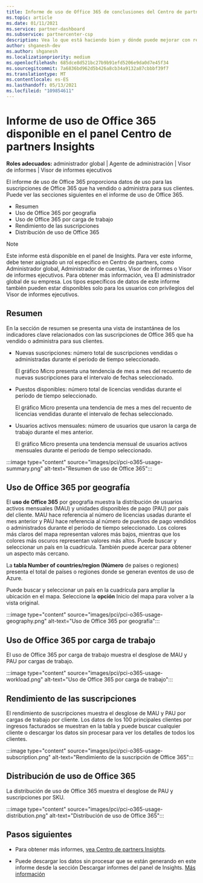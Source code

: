 ```yaml
---
title: Informe de uso de Office 365 de conclusiones del Centro de partners
ms.topic: article
ms.date: 01/11/2021
ms.service: partner-dashboard
ms.subservice: partnercenter-csp
description: Vea lo que está haciendo bien y dónde puede mejorar con respecto al uso de las suscripciones de Office 365 que vende o administra para sus clientes.
author: shganesh-dev
ms.author: shganesh
ms.localizationpriority: medium
ms.openlocfilehash: 685dce8d521bc27b9b91efd5206e9da0d7e45f34
ms.sourcegitcommit: 7a6836bd962d5b426a8cb34a9132a87cbbbf39f7
ms.translationtype: MT
ms.contentlocale: es-ES
ms.lasthandoff: 05/13/2021
ms.locfileid: "109854611"
---
```

# <a name="office-365-usage-report-available-from-the-partner-center-insights-dashboard"></a>Informe de uso de Office 365 disponible en el panel Centro de partners Insights

**Roles adecuados:** administrador global | Agente de administración | Visor de informes | Visor de informes ejecutivos

El informe de uso de Office 365 proporciona datos de uso para las suscripciones de Office 365 que ha vendido o administra para sus clientes. Puede ver las secciones siguientes en el informe de uso de Office 365.

- Resumen
- Uso de Office 365 por geografía
- Uso de Office 365 por carga de trabajo
- Rendimiento de las suscripciones
- Distribución de uso de Office 365

 > [!NOTE]
 > Este informe está disponible en el panel de Insights. Para ver este informe, debe tener asignado un rol específico en Centro de partners, como Administrador global, Administrador de cuentas, Visor de informes o Visor de informes ejecutivos. Para obtener más información, vea El administrador global de su empresa. Los tipos específicos de datos de este informe también pueden estar disponibles solo para los usuarios con privilegios del Visor de informes ejecutivos.

## <a name="summary"></a>Resumen

En la sección de resumen se presenta una vista de instantánea de los indicadores clave relacionados con las suscripciones de Office 365 que ha vendido o administra para sus clientes.  

- Nuevas suscripciones: número total de suscripciones vendidas o administradas durante el período de tiempo seleccionado.

   El gráfico Micro presenta una tendencia de mes a mes del recuento de nuevas suscripciones para el intervalo de fechas seleccionado.

- Puestos disponibles: número total de licencias vendidas durante el período de tiempo seleccionado.

   El gráfico Micro presenta una tendencia de mes a mes del recuento de licencias vendidas durante el intervalo de fechas seleccionado.

- Usuarios activos mensuales: número de usuarios que usaron la carga de trabajo durante el mes anterior. 

   El gráfico Micro presenta una tendencia mensual de usuarios activos mensuales durante el período de tiempo seleccionado.

:::image type="content" source="images/pci/pci-o365-usage-summary.png" alt-text="Resumen de uso de Office 365":::

## <a name="office-365-usage-by-geography"></a>Uso de Office 365 por geografía

El **uso de Office 365** por geografía muestra la distribución de usuarios activos mensuales (MAU) y unidades disponibles de pago (PAU) por país del cliente. MAU hace referencia al número de licencias usadas durante el mes anterior y PAU hace referencia al número de puestos de pago vendidos o administrados durante el período de tiempo seleccionado. Los colores más claros del mapa representan valores más bajos, mientras que los colores más oscuros representan valores más altos. Puede buscar y seleccionar un país en la cuadrícula. También puede acercar para obtener un aspecto más cercano.

La **tabla Number of countries/region (Número** de países o regiones) presenta el total de países o regiones donde se generan eventos de uso de Azure.

Puede buscar y seleccionar un país en la cuadrícula para ampliar la ubicación en el mapa. Seleccione la **opción** Inicio del mapa para volver a la vista original.


:::image type="content" source="images/pci/pci-o365-usage-geography.png" alt-text="Uso de Office 365 por geografía":::

## <a name="office-365-usage-by-workload"></a>Uso de Office 365 por carga de trabajo

El uso de Office 365 por carga de trabajo muestra el desglose de MAU y PAU por cargas de trabajo.

:::image type="content" source="images/pci/pci-o365-usage-workload.png" alt-text="Uso de Office 365 por carga de trabajo":::

## <a name="subscriptions-performance"></a>Rendimiento de las suscripciones

El rendimiento de suscripciones muestra el desglose de MAU y PAU por cargas de trabajo por cliente. Los datos de los 100 principales clientes por ingresos facturados se muestran en la tabla y puede buscar cualquier cliente o descargar los datos sin procesar para ver los detalles de todos los clientes.

:::image type="content" source="images/pci/pci-o365-usage-subscription.png" alt-text="Rendimiento de la suscripción de Office 365":::

## <a name="office-365-usage-distribution"></a>Distribución de uso de Office 365

La distribución de uso de Office 365 muestra el desglose de PAU y suscripciones por SKU.

:::image type="content" source="images/pci/pci-o365-usage-distribution.png" alt-text="Distribución de uso de Office 365":::

## <a name="next-steps"></a>Pasos siguientes

- Para obtener más informes, [vea Centro de partners Insights](partner-center-insights.md).

- Puede descargar los datos sin procesar que se están generando en este informe desde la sección Descargar informes del panel de Insights. [Más información](pci-download-reports.md) 
